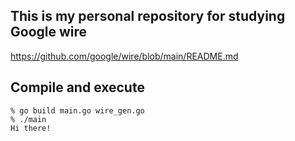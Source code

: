 ## This is my personal repository for studying Google wire

https://github.com/google/wire/blob/main/README.md

## Compile and execute

```
% go build main.go wire_gen.go
% ./main
Hi there!
```
